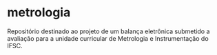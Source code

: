 # metrologia
Repositório destinado ao projeto de um balança eletrônica submetido a avaliação para a unidade curricular de Metrologia e Instrumentação do IFSC.
